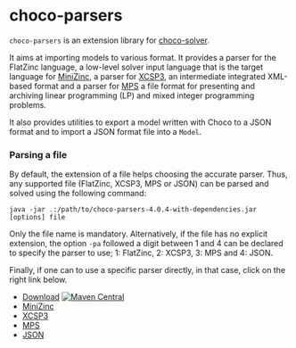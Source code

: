choco-parsers
=============

`choco-parsers` is an extension library for [choco-solver](https://github.com/chocoteam/choco-solver).

It aims at importing models to various format.
It provides a parser for the FlatZinc language, a low-level solver input language that is the target language for [MiniZinc](http://www.minizinc.org/), 
a parser for [XCSP3](http://xcsp.org), an intermediate integrated XML-based format
and a parser for [MPS](http://miplib.zib.de/) a file format for presenting and archiving linear programming (LP) and mixed integer programming problems.

It also provides utilities to export a model written with Choco to a JSON format 
and to import a JSON format file into a `Model`.

### Parsing a file

By default, the extension of a file helps choosing the accurate parser.
Thus, any supported file (FlatZinc, XCSP3, MPS or JSON) can be parsed and solved using the following command:

  ```java -jar .:/path/to/choco-parsers-4.0.4-with-dependencies.jar [options] file```

Only the file name is mandatory.
Alternatively, if the file has no explicit extension, the option ```-pa``` followed a digit between 1 and 4 
can be declared to specify the parser to use; 1: FlatZinc, 2: XCSP3, 3: MPS and 4: JSON.

Finally, if one can to use a specific parser directly, in that case, click on the right link below.


* [Download](https://github.com/chocoteam/choco-parsers/releases/latest) [![Maven Central](https://maven-badges.herokuapp.com/maven-central/org.choco-solver/choco-parsers/badge.svg)](https://maven-badges.herokuapp.com/maven-central/org.choco-solver/choco-parsers)
* [MiniZinc](./MINIZINC.md)
* [XCSP3](./XCSP3.md)
* [MPS](./MPS.md)
* [JSON](./JSON.md)
